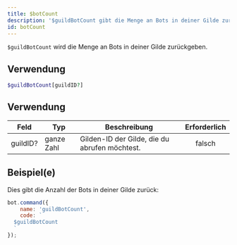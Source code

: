 ```yaml
---
title: $botCount
description: '$guildBotCount gibt die Menge an Bots in deiner Gilde zurück.'
id: botCount
---
```


`$guildBotCount` wird die Menge an Bots in deiner Gilde zurückgeben.

## Verwendung

```php
$guildBotCount[guildID?]
```

## Verwendung

| Feld     | Typ        | Beschreibung                                  | Erforderlich |
| -------- | ---------- | --------------------------------------------- |:------------:|
| guildID? | ganze Zahl | Gilden-ID der Gilde, die du abrufen möchtest. |    falsch    |

## Beispiel(e)

Dies gibt die Anzahl der Bots in deiner Gilde zurück:

```javascript
bot.command({
    name: 'guildBotCount',
    code: `
  $guildBotCount
  `
});
```